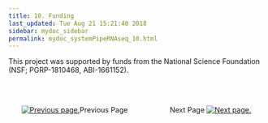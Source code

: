 ```yaml
---
title: 10. Funding
last_updated: Tue Aug 21 15:21:40 2018
sidebar: mydoc_sidebar
permalink: mydoc_systemPipeRNAseq_10.html
---
```


This project was supported by funds from the National Science Foundation (NSF; PGRP-1810468, ABI-1661152).

<br><br><center><a href="mydoc_systemPipeRNAseq_09.html"><img src="images/left_arrow.png" alt="Previous page."></a>Previous Page &nbsp; &nbsp; &nbsp; &nbsp; &nbsp; &nbsp; &nbsp; &nbsp; &nbsp; &nbsp; Next Page
<a href="mydoc_systemPipeRNAseq_11.html"><img src="images/right_arrow.png" alt="Next page."></a></center>
